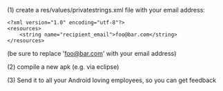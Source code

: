 (1) create a res/values/privatestrings.xml file with your email address:

    <?xml version="1.0" encoding="utf-8"?>
    <resources>
        <string name="recipient_email">foo@bar.com</string>
    </resources>

(be sure to replace 'foo@bar.com' with your email address)

(2) compile a new apk (e.g. via eclipse)

(3) Send it to all your Android loving employees, so you can get feedback
